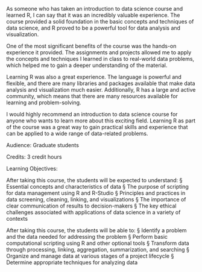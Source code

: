 As someone who has taken an introduction to data science course and learned R, I can say that it was an incredibly valuable experience. The course provided a solid foundation in the basic concepts and techniques of data science, and R proved to be a powerful tool for data analysis and visualization.

One of the most significant benefits of the course was the hands-on experience it provided. The assignments and projects allowed me to apply the concepts and techniques I learned in class to real-world data problems, which helped me to gain a deeper understanding of the material.

Learning R was also a great experience. The language is powerful and flexible, and there are many libraries and packages available that make data analysis and visualization much easier. Additionally, R has a large and active community, which means that there are many resources available for learning and problem-solving.

I would highly recommend an introduction to data science course for anyone who wants to learn more about this exciting field. Learning R as part of the course was a great way to gain practical skills and experience that can be applied to a wide range of data-related problems.

Audience:
Graduate students

Credits:
3 credit hours

Learning Objectives:

After taking this course, the students will be expected to understand:
§ Essential concepts and characteristics of data
§ The purpose of scripting for data management using R and R-Studio
§ Principles and practices in data screening, cleaning, linking, and visualizations
§ The importance of clear communication of results to decision-makers
§ The key ethical challenges associated with applications of data science in a variety of
contexts

After taking this course, the students will be able to:
§ Identify a problem and the data needed for addressing the problem
§ Perform basic computational scripting using R and other optional tools
§ Transform data through processing, linking, aggregation, summarization, and searching § Organize and manage data at various stages of a project lifecycle
§ Determine appropriate techniques for analyzing data
